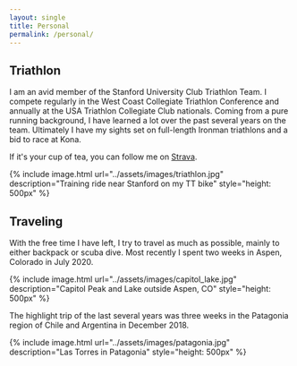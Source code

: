 ```yaml
---
layout: single
title: Personal
permalink: /personal/
---
```

## Triathlon
I am an avid member of the Stanford University Club Triathlon Team. I compete regularly in the West Coast Collegiate Triathlon Conference and annually at the USA Triathlon Collegiate Club nationals. Coming from a pure running background, I have learned a lot over the past several years on the team. Ultimately I have my sights set on full-length Ironman triathlons and a bid to race at Kona.

If it's your cup of tea, you can follow me on [Strava](https://www.strava.com/athletes/31148058).

{% include image.html url="../assets/images/triathlon.jpg" description="Training ride near Stanford on my TT bike" style="height: 500px" %}

## Traveling
With the free time I have left, I try to travel as much as possible, mainly to either backpack or scuba dive. Most recently I spent two weeks in Aspen, Colorado in July 2020.

{% include image.html url="../assets/images/capitol_lake.jpg" description="Capitol Peak and Lake outside Aspen, CO" style="height: 500px" %}

The highlight trip of the last several years was three weeks in the Patagonia region of Chile and Argentina in December 2018.

{% include image.html url="../assets/images/patagonia.jpg" description="Las Torres in Patagonia" style="height: 500px" %}
